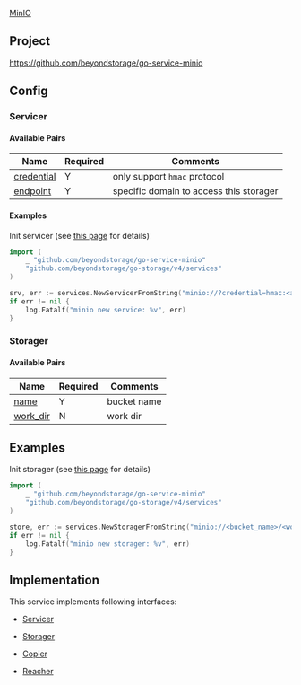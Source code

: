 [MinIO](https://min.io)

## Project

<https://github.com/beyondstorage/go-service-minio>

## Config

### Servicer

#### Available Pairs

| Name | Required | Comments |
| ---- | -------- | -------- |
| [credential](../pairs/credential.md) | Y | only support `hmac` protocol |
| [endpoint](../pairs/endpoint.md) | Y | specific domain to access this storager |

#### Examples

Init servicer (see [this page](../operations/index.md#how-to-initialize-a-servicerstorager) for details)

```go
import (
    _ "github.com/beyondstorage/go-service-minio"
    "github.com/beyondstorage/go-storage/v4/services"
)

srv, err := services.NewServicerFromString("minio://?credential=hmac:<access_key>:<secret_key>&endpoint=https:<host>:<port>")
if err != nil {
    log.Fatalf("minio new service: %v", err)
}
```

### Storager

#### Available Pairs

| Name | Required | Comments |
| ---- | -------- | -------- |
| [name](../pairs/name.md) | Y | bucket name |
| [work_dir](../pairs/work_dir.md) | N | work dir |

## Examples

Init storager (see [this page](../operations/index.md#how-to-initialize-a-servicerstorager) for details)

```go
import (
    _ "github.com/beyondstorage/go-service-minio"
    "github.com/beyondstorage/go-storage/v4/services"
)

store, err := services.NewStoragerFromString("minio://<bucket_name>/<work_dir>?credential=hmac:<access_key>:<secret_key>&endpoint=https:<host>:<port>")
if err != nil {
    log.Fatalf("minio new storager: %v", err)
}
```

## Implementation

This service implements following interfaces:

- [Servicer](../operations/servicer/index.md)

- [Storager](../operations/storager/index.md)

- [Copier](../operations/copy.md)

- [Reacher](../operations/reach.md)
